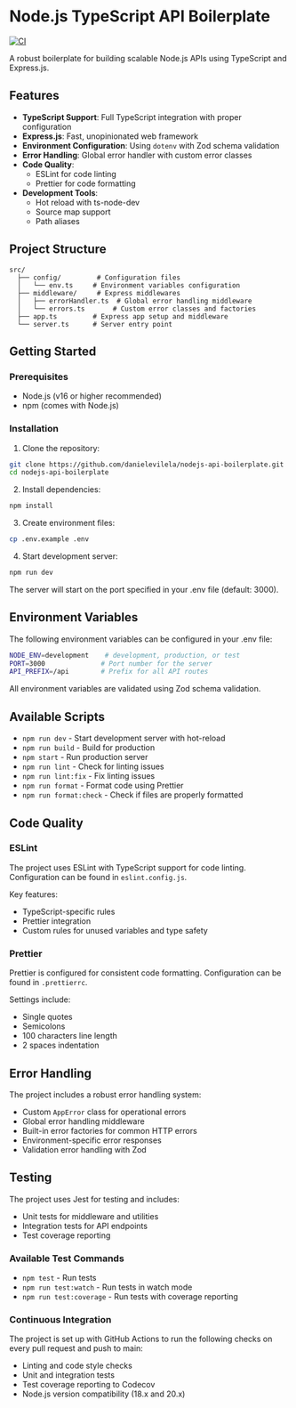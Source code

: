 # Node.js TypeScript API Boilerplate

[![CI](https://github.com/danielevilela/nodejs-api-boilerplate/actions/workflows/ci.yml/badge.svg)](https://github.com/danielevilela/nodejs-api-boilerplate/actions/workflows/ci.yml)

A robust boilerplate for building scalable Node.js APIs using TypeScript and Express.js.

## Features

- **TypeScript Support**: Full TypeScript integration with proper configuration
- **Express.js**: Fast, unopinionated web framework
- **Environment Configuration**: Using `dotenv` with Zod schema validation
- **Error Handling**: Global error handler with custom error classes
- **Code Quality**:
  - ESLint for code linting
  - Prettier for code formatting
- **Development Tools**:
  - Hot reload with ts-node-dev
  - Source map support
  - Path aliases

## Project Structure

```
src/
  ├── config/         # Configuration files
  │   └── env.ts     # Environment variables configuration
  ├── middleware/     # Express middlewares
  │   ├── errorHandler.ts  # Global error handling middleware
  │   └── errors.ts       # Custom error classes and factories
  ├── app.ts         # Express app setup and middleware
  └── server.ts      # Server entry point
```

## Getting Started

### Prerequisites

- Node.js (v16 or higher recommended)
- npm (comes with Node.js)

### Installation

1. Clone the repository:

```bash
git clone https://github.com/danielevilela/nodejs-api-boilerplate.git
cd nodejs-api-boilerplate
```

2. Install dependencies:

```bash
npm install
```

3. Create environment files:

```bash
cp .env.example .env
```

4. Start development server:

```bash
npm run dev
```

The server will start on the port specified in your .env file (default: 3000).

## Environment Variables

The following environment variables can be configured in your .env file:

```bash
NODE_ENV=development    # development, production, or test
PORT=3000              # Port number for the server
API_PREFIX=/api        # Prefix for all API routes
```

All environment variables are validated using Zod schema validation.

## Available Scripts

- `npm run dev` - Start development server with hot-reload
- `npm run build` - Build for production
- `npm start` - Run production server
- `npm run lint` - Check for linting issues
- `npm run lint:fix` - Fix linting issues
- `npm run format` - Format code using Prettier
- `npm run format:check` - Check if files are properly formatted

## Code Quality

### ESLint

The project uses ESLint with TypeScript support for code linting. Configuration can be found in `eslint.config.js`.

Key features:

- TypeScript-specific rules
- Prettier integration
- Custom rules for unused variables and type safety

### Prettier

Prettier is configured for consistent code formatting. Configuration can be found in `.prettierrc`.

Settings include:

- Single quotes
- Semicolons
- 100 characters line length
- 2 spaces indentation

## Error Handling

The project includes a robust error handling system:

- Custom `AppError` class for operational errors
- Global error handling middleware
- Built-in error factories for common HTTP errors
- Environment-specific error responses
- Validation error handling with Zod

## Testing

The project uses Jest for testing and includes:

- Unit tests for middleware and utilities
- Integration tests for API endpoints
- Test coverage reporting

### Available Test Commands

- `npm test` - Run tests
- `npm run test:watch` - Run tests in watch mode
- `npm run test:coverage` - Run tests with coverage reporting

### Continuous Integration

The project is set up with GitHub Actions to run the following checks on every pull request and push to main:

- Linting and code style checks
- Unit and integration tests
- Test coverage reporting to Codecov
- Node.js version compatibility (18.x and 20.x)
